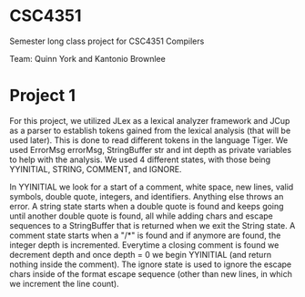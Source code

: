 # CSC4351
Semester long class project for CSC4351 Compilers

Team: Quinn York and Kantonio Brownlee

# Project 1
For this project, we utilized JLex as a lexical analyzer framework and JCup as a parser to establish tokens gained from the lexical analysis (that will be used later). This is done to read different tokens in the language Tiger. We used ErrorMsg errorMsg, StringBuffer str and int depth as private variables to help with the analysis. We used 4 different states, with those being YYINITIAL, STRING, COMMENT, and IGNORE. 

In YYINITIAL we look for a start of a comment, white space, new lines, valid symbols, double quote, integers, and identifiers. Anything else throws an error. A string state starts when a double quote is found and keeps going until another double quote is found, all while adding chars and escape sequences to a StringBuffer that is returned when we exit the String state. A comment state starts when a "/*" is found and if anymore are found, the integer depth is incremented. Everytime a closing comment is found we decrement depth and once depth = 0 we begin YYINITIAL (and return nothing inside the comment). The ignore state is used to ignore the escape chars inside of the format escape sequence (other than new lines, in which we increment the line count).
